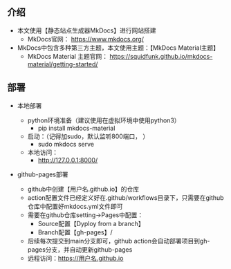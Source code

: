 ## 介绍
- 本文使用【静态站点生成器MkDocs】进行网站搭建
  - MkDocs官网： https://www.mkdocs.org/ 
- MkDocs中包含多种第三方主题，本文使用主题：【MkDocs Material主题】
  - MkDocs Material 主题官网： https://squidfunk.github.io/mkdocs-material/getting-started/


## 部署 

- 本地部署
  - python环境准备（建议使用在虚拟环境中使用python3）
    - pip install mkdocs-material
  - 启动：（记得加sudo，默认监听800端口， ）
    - sudo mkdocs serve
  - 本地访问：
    - http://127.0.0.1:8000/

- github-pages部署
  - github中创建【用户名.github.io】的仓库
  - action配置文件已经定义好在.github/workflows目录下，只需要在github仓库中配置好mkdocs.yml文件即可
  - 需要在github仓库setting->Pages中配置：
    - Source配置【Dyploy from a branch】
    - Branch配置【gh-pages】/ 
  - 后续每次提交到main分支即可，github action会自动部署项目到gh-pages分支，并自动更新github-pages
  - 远程访问：https://用户名.github.io

